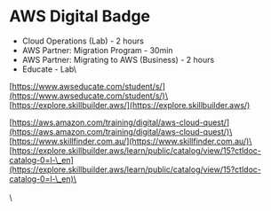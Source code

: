 # AWS Digital Badge



* Cloud Operations (Lab) - 2 hours
* AWS Partner: Migration Program - 30min
* AWS Partner: Migrating to AWS (Business) - 2 hours
* Educate - Lab\


[https://www.awseducate.com/student/s/](https://www.awseducate.com/student/s/)\
\
[https://explore.skillbuilder.aws/](https://explore.skillbuilder.aws/)

[https://aws.amazon.com/training/digital/aws-cloud-quest/](https://aws.amazon.com/training/digital/aws-cloud-quest/)\
\
[https://www.skillfinder.com.au/](https://www.skillfinder.com.au/)\
\
[https://explore.skillbuilder.aws/learn/public/catalog/view/15?ctldoc-catalog-0=l-\_en](https://explore.skillbuilder.aws/learn/public/catalog/view/15?ctldoc-catalog-0=l-\_en)\
\
\
\
